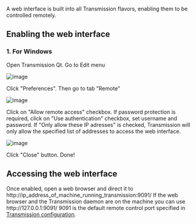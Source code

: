 A web interface is built into all Transmission flavors, enabling them to be controlled remotely.

## Enabling the web interface ##
### 1. For Windows #
Open Transmission Qt. Go to Edit menu   

![image](https://user-images.githubusercontent.com/76732207/179838374-f97fe3d5-b66f-4193-868d-9454e46c9eff.png)

Click "Preferences". Then go to tab "Remote"

![image](https://user-images.githubusercontent.com/76732207/179838907-c1e61fb4-d1e3-4743-90d7-b65ce9e26969.png)

Click on "Allow remote access" checkbox. If password protection is required, click on "Use authentication" checkbox, set username and password. If "Only allow these IP adresses" is checked, Transmission will only allow the specified list of addresses to access the web interface.

![image](https://user-images.githubusercontent.com/76732207/179840681-8d9db5b3-4bb3-4884-9686-1794a331165f.png)

Click "Close" button. Done!

## Accessing the web interface ##
Once enabled, open a web browser and direct it to http://ip_address_of_machine_running_transmission:9091/
If the web browser and the Transmission daemon are on the machine you can use http\://127.0.0.1:9091/
9091 is the default remote control port specified in [Transmission configuration](Editing-Configuration-Files.md).

